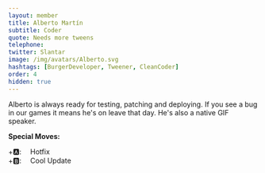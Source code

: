 ```yaml
---
layout: member
title: Alberto Martín
subtitle: Coder
quote: Needs more tweens
telephone:
twitter: Slantar
image: /img/avatars/Alberto.svg
hashtags: [BurgerDeveloper, Tweener, CleanCoder]
order: 4
hidden: true
---
```


Alberto is always ready for testing, patching and deploying. If you see a bug in our games it means he's on leave that day. He's also a native GIF speaker.

**Special Moves:**

<div class="has-text-left">
    <i class="fas fa-arrow-down" style="transform: rotateZ(-45deg);"></i>
    <i class="fas fa-arrow-down" style="transform: rotateZ(-90deg);"></i>
    <i class="fas fa-arrow-down" style="transform: rotateZ(-135deg);"></i>
    <i class="fas fa-arrow-down" style="transform: rotateZ(-180deg);"></i>
    +🅰: &emsp;Hotfix
</div>

<div class="has-text-left">
    <i class="fas fa-arrow-up"></i>
    <i class="fas fa-arrow-down"></i>
    <i class="fas fa-arrow-left"></i>
    <i class="fas fa-arrow-right"></i>
    +🅱: &emsp;Cool Update
</div>